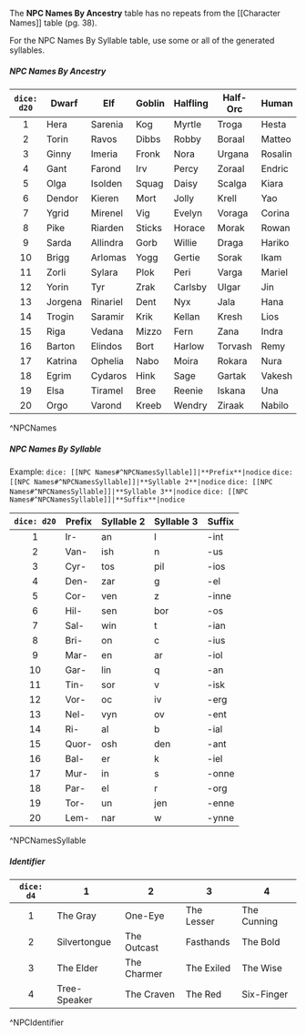 The **NPC Names By Ancestry** table has no repeats from the [[Character Names]] table (pg. 38).

For the NPC Names By Syllable table, use some or all of the generated syllables.
##### NPC Names By Ancestry
| `dice: d20` | **Dwarf** | **Elf**  | **Goblin** | **Halfling** | **Half-Orc** | **Human** |
|:-----------:| --------- | -------- | ---------- | ------------ | ------------ | --------- |
|      1      | Hera      | Sarenia  | Kog        | Myrtle       | Troga        | Hesta     |
|      2      | Torin     | Ravos    | Dibbs      | Robby        | Boraal       | Matteo    |
|      3      | Ginny     | Imeria   | Fronk      | Nora         | Urgana       | Rosalin   |
|      4      | Gant      | Farond   | Irv        | Percy        | Zoraal       | Endric    |
|      5      | Olga      | Isolden  | Squag      | Daisy        | Scalga       | Kiara     |
|      6      | Dendor    | Kieren   | Mort       | Jolly        | Krell        | Yao       |
|      7      | Ygrid     | Mirenel  | Vig        | Evelyn       | Voraga       | Corina    |
|      8      | Pike      | Riarden  | Sticks     | Horace       | Morak        | Rowan     |
|      9      | Sarda     | Allindra | Gorb       | Willie       | Draga        | Hariko    |
|     10      | Brigg     | Arlomas  | Yogg       | Gertie       | Sorak        | Ikam      |
|     11      | Zorli     | Sylara   | Plok       | Peri         | Varga        | Mariel    |
|     12      | Yorin     | Tyr      | Zrak       | Carlsby      | Ulgar        | Jin       |
|     13      | Jorgena   | Rinariel | Dent       | Nyx          | Jala         | Hana      |
|     14      | Trogin    | Saramir  | Krik       | Kellan       | Kresh        | Lios      |
|     15      | Riga      | Vedana   | Mizzo      | Fern         | Zana         | Indra     |
|     16      | Barton    | Elindos  | Bort       | Harlow       | Torvash      | Remy      |
|     17      | Katrina   | Ophelia  | Nabo       | Moira        | Rokara       | Nura      |
|     18      | Egrim     | Cydaros  | Hink       | Sage         | Gartak       | Vakesh    |
|     19      | Elsa      | Tiramel  | Bree       | Reenie       | Iskana       | Una       |
|     20      | Orgo      | Varond   | Kreeb      | Wendry       | Ziraak       | Nabilo    |
^NPCNames

##### NPC Names By Syllable

Example: `dice: [[NPC Names#^NPCNamesSyllable]]|**Prefix**|nodice` `dice: [[NPC Names#^NPCNamesSyllable]]|**Syllable 2**|nodice` `dice: [[NPC Names#^NPCNamesSyllable]]|**Syllable 3**|nodice` `dice: [[NPC Names#^NPCNamesSyllable]]|**Suffix**|nodice`

| `dice: d20` | **Prefix** | **Syllable 2** | **Syllable 3** | **Suffix** |
| :--: | ---- | ---- | ---- | ---- |
| 1 | Ir- | an | l | -int |
| 2 | Van- | ish | n | -us |
| 3 | Cyr- | tos | pil | -ios |
| 4 | Den- | zar | g | -el |
| 5 | Cor- | ven | z | -inne |
| 6 | Hil- | sen | bor | -os |
| 7 | Sal- | win | t | -ian |
| 8 | Bri- | on | c | -ius |
| 9 | Mar- | en | ar | -iol |
| 10 | Gar- | lin | q | -an |
| 11 | Tin- | sor | v | -isk |
| 12 | Vor- | oc | iv | -erg |
| 13 | Nel- | vyn | ov | -ent |
| 14 | Ri- | al | b | -ial |
| 15 | Quor- | osh | den | -ant |
| 16 | Bal- | er | k | -iel |
| 17 | Mur- | in | s | -onne |
| 18 | Par- | el | r | -org |
| 19 | Tor- | un | jen | -enne |
| 20 | Lem- | nar | w | -ynne |
^NPCNamesSyllable

##### Identifier
| `dice: d4` | **1**        | **2**       | **3**      | **4**       |
|:----------:| ------------ | ----------- | ---------- | ----------- |
|     1      | The Gray     | One-Eye     | The Lesser | The Cunning |
|     2      | Silvertongue | The Outcast | Fasthands  | The Bold    |
|     3      | The Elder    | The Charmer | The Exiled | The Wise    |
|     4      | Tree-Speaker | The Craven  | The Red    | Six-Finger  |
^NPCIdentifier


